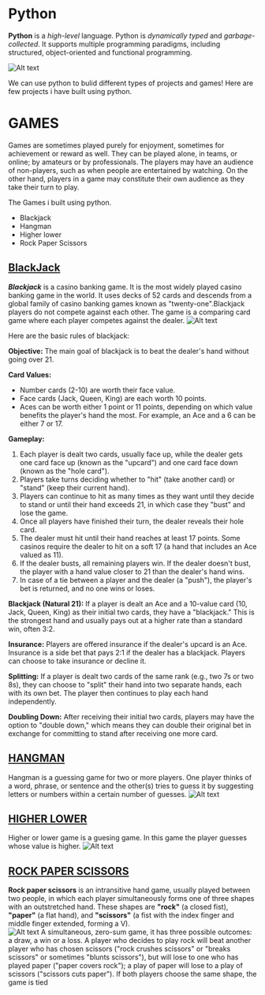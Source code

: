 # Python
**Python** is a _high-level_ language.
Python is *dynamically typed* and *garbage-collected*. It supports multiple programming paradigms, including structured, object-oriented and functional programming. 

![Alt text](desktop-wallpaper-2048x2048-python-logo-ipad-air-backgrounds-and-python-code-1.jpg)

We can use python to bulid different types of projects and games!
Here are few projects i have built using python.

# GAMES
Games are sometimes played purely for enjoyment, sometimes for achievement or reward as well. They can be played alone, in teams, or online; by amateurs or by professionals. The players may have an audience of non-players, such as when people are entertained by watching. On the other hand, players in a game may constitute their own audience as they take their turn to play. 

The Games i built using python.  
* Blackjack
* Hangman
* Higher lower
* Rock Paper Scissors
  


## [BlackJack](https://github.com/Aman-Shetty/Python-projects/tree/master/GAMES/BLACKJACK)
***Blackjack*** is a casino banking game. It is the most widely played casino banking game in the world. It uses decks of 52 cards and descends from a global family of casino banking games known as "twenty-one".Blackjack players do not compete against each other. The game is a comparing card game where each player competes against the dealer.
![Alt text](0x0.jpg)

Here are the basic rules of blackjack:

**Objective:** The main goal of blackjack is to beat the dealer's hand without going over 21.

**Card Values:**
- Number cards (2-10) are worth their face value.
- Face cards (Jack, Queen, King) are each worth 10 points.
- Aces can be worth either 1 point or 11 points, depending on which value benefits the player's hand the most. For example, an Ace and a 6 can be either 7 or 17.

**Gameplay:**
1. Each player is dealt two cards, usually face up, while the dealer gets one card face up (known as the "upcard") and one card face down (known as the "hole card").
2. Players take turns deciding whether to "hit" (take another card) or "stand" (keep their current hand).
3. Players can continue to hit as many times as they want until they decide to stand or until their hand exceeds 21, in which case they "bust" and lose the game.
4. Once all players have finished their turn, the dealer reveals their hole card.
5. The dealer must hit until their hand reaches at least 17 points. Some casinos require the dealer to hit on a soft 17 (a hand that includes an Ace valued as 11).
6. If the dealer busts, all remaining players win. If the dealer doesn't bust, the player with a hand value closer to 21 than the dealer's hand wins.
7. In case of a tie between a player and the dealer (a "push"), the player's bet is returned, and no one wins or loses.

**Blackjack (Natural 21):** If a player is dealt an Ace and a 10-value card (10, Jack, Queen, King) as their initial two cards, they have a "blackjack." This is the strongest hand and usually pays out at a higher rate than a standard win, often 3:2.

**Insurance:** Players are offered insurance if the dealer's upcard is an Ace. Insurance is a side bet that pays 2:1 if the dealer has a blackjack. Players can choose to take insurance or decline it.

**Splitting:** If a player is dealt two cards of the same rank (e.g., two 7s or two 8s), they can choose to "split" their hand into two separate hands, each with its own bet. The player then continues to play each hand independently.

**Doubling Down:** After receiving their initial two cards, players may have the option to "double down," which means they can double their original bet in exchange for committing to stand after receiving one more card.

## [HANGMAN](https://github.com/Aman-Shetty/Python-projects/tree/master/GAMES/HANGMAN)
Hangman is a guessing game for two or more players. One player thinks of a word, phrase, or sentence and the other(s) tries to guess it by suggesting letters or numbers within a certain number of guesses.
![Alt text](1585940175021_39360a4db2b546a4455230a428a321de.jpg)  
  

## [HIGHER LOWER](https://github.com/Aman-Shetty/Python-projects/tree/master/GAMES/HIGHER%20LOWER%20GAME%20PROJECT)
Higher or lower game is a guesing game. In this game the player guesses whose value is higher.
![Alt text](image.png)


## [ROCK PAPER SCISSORS](https://github.com/Aman-Shetty/Python-projects/tree/master/GAMES/ROCK%20PAPER%20SCISSORS)
**Rock paper scissors** is an intransitive hand game, usually played between two people, in which each player simultaneously forms one of three shapes with an outstretched hand. These shapes are **"rock"** (a closed fist), **"paper"** (a flat hand), and **"scissors"** (a fist with the index finger and middle finger extended, forming a V).  
![Alt text](image-1.png)
A simultaneous, zero-sum game, it has three possible outcomes: a draw, a win or a loss. A player who decides to play rock will beat another player who has chosen scissors ("rock crushes scissors" or "breaks scissors" or sometimes "blunts scissors"), but will lose to one who has played paper ("paper covers rock"); a play of paper will lose to a play of scissors ("scissors cuts paper"). If both players choose the same shape, the game is tied
